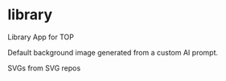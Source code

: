 # library

Library App for TOP

Default background image generated from a custom AI prompt.

SVGs from SVG repos
